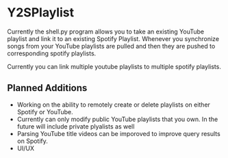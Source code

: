 # Y2SPlaylist
Currently the shell.py program allows you to take an existing YouTube playlist
and link it to an existing Spotify Playlist. Whenever you synchronize songs from
your YouTube playlists are pulled and then they are pushed to corresponding spotify
playlists. 

Currently you can link multiple youtube playlists to multiple spotify playlists.  

## Planned Additions
* Working on the ability to remotely create or delete playlists on either Spotify or YouTube.  
* Currently can only modify public YouTube playlists that you own. In the future will include 
  private plyalists as well
* Parsing YouTube title videos can be imporoved to improve query results on Spotify.
* UI/UX

 